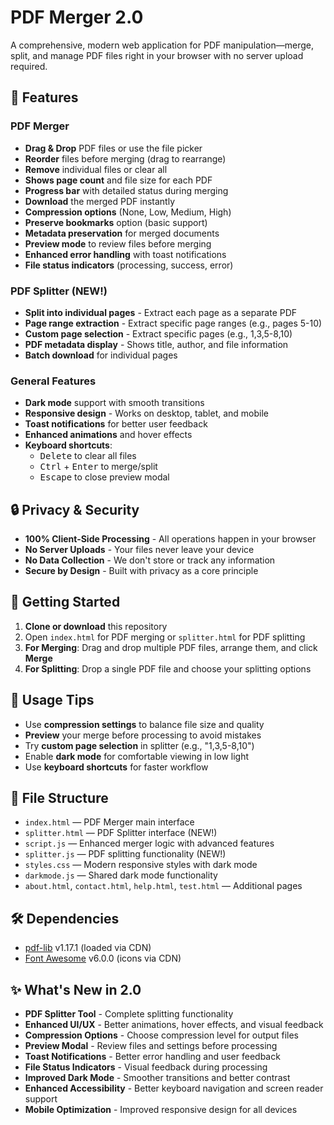 # PDF Merger 2.0

A comprehensive, modern web application for PDF manipulation—merge, split, and manage PDF files right in your browser with no server upload required.

## 🚀 Features

### PDF Merger
- **Drag & Drop** PDF files or use the file picker
- **Reorder** files before merging (drag to rearrange)
- **Remove** individual files or clear all
- **Shows page count** and file size for each PDF
- **Progress bar** with detailed status during merging
- **Download** the merged PDF instantly
- **Compression options** (None, Low, Medium, High)
- **Preserve bookmarks** option (basic support)
- **Metadata preservation** for merged documents
- **Preview mode** to review files before merging
- **Enhanced error handling** with toast notifications
- **File status indicators** (processing, success, error)

### PDF Splitter (NEW!)
- **Split into individual pages** - Extract each page as a separate PDF
- **Page range extraction** - Extract specific page ranges (e.g., pages 5-10)
- **Custom page selection** - Extract specific pages (e.g., 1,3,5-8,10)
- **PDF metadata display** - Shows title, author, and file information
- **Batch download** for individual pages

### General Features
- **Dark mode** support with smooth transitions
- **Responsive design** - Works on desktop, tablet, and mobile
- **Toast notifications** for better user feedback
- **Enhanced animations** and hover effects
- **Keyboard shortcuts**:
  - <kbd>Delete</kbd> to clear all files
  - <kbd>Ctrl</kbd> + <kbd>Enter</kbd> to merge/split
  - <kbd>Escape</kbd> to close preview modal
 
## 🔒 Privacy & Security

- **100% Client-Side Processing** - All operations happen in your browser
- **No Server Uploads** - Your files never leave your device
- **No Data Collection** - We don't store or track any information
- **Secure by Design** - Built with privacy as a core principle

## 🚀 Getting Started

1. **Clone or download** this repository
2. Open `index.html` for PDF merging or `splitter.html` for PDF splitting
3. **For Merging**: Drag and drop multiple PDF files, arrange them, and click **Merge**
4. **For Splitting**: Drop a single PDF file and choose your splitting options

## 🎯 Usage Tips

- Use **compression settings** to balance file size and quality
- **Preview** your merge before processing to avoid mistakes
- Try **custom page selection** in splitter (e.g., "1,3,5-8,10")
- Enable **dark mode** for comfortable viewing in low light
- Use **keyboard shortcuts** for faster workflow

## 📁 File Structure

- `index.html` — PDF Merger main interface
- `splitter.html` — PDF Splitter interface (NEW!)
- `script.js` — Enhanced merger logic with advanced features
- `splitter.js` — PDF splitting functionality (NEW!)
- `styles.css` — Modern responsive styles with dark mode
- `darkmode.js` — Shared dark mode functionality
- `about.html`, `contact.html`, `help.html`, `test.html` — Additional pages

## 🛠️ Dependencies

- [pdf-lib](https://pdf-lib.js.org/) v1.17.1 (loaded via CDN)
- [Font Awesome](https://fontawesome.com/) v6.0.0 (icons via CDN)

## ✨ What's New in 2.0

- **PDF Splitter Tool** - Complete splitting functionality
- **Enhanced UI/UX** - Better animations, hover effects, and visual feedback
- **Compression Options** - Choose compression level for output files
- **Preview Modal** - Review files and settings before processing
- **Toast Notifications** - Better error handling and user feedback
- **File Status Indicators** - Visual feedback during processing
- **Improved Dark Mode** - Smoother transitions and better contrast
- **Enhanced Accessibility** - Better keyboard navigation and screen reader support
- **Mobile Optimization** - Improved responsive design for all devices



